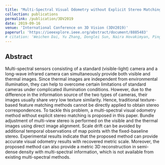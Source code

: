 ```yaml
---
title: "Multi-Spectral Visual Odometry without Explicit Stereo Matching"
collection: publications
permalink: /publication/3DV2019
date: 2019-09-16
venue: 'International Conference on 3D Vision (3DV2019)'
paperurl: 'https://ieeexplore.ieee.org/abstract/document/8885483'
# citation: 'Weichen Dai, Yu Zhang, Donglei Sun, Naira Hovakimyan, Ping Li'
---
```


## Abstract
Multi-spectral sensors consisting of a standard (visible-light) camera and a long-wave infrared camera can simultaneously provide both visible and thermal images. Since thermal images are independent from environmental illumination, they can help to overcome certain limitations of standard cameras under complicated illumination conditions. However, due to the difference in the information source of the two types of cameras, their images usually share very low texture similarity. Hence, traditional texture-based feature matching methods cannot be directly applied to obtain stereo correspondences. To tackle this problem, a multi-spectral visual odometry method without explicit stereo matching is proposed in this paper. Bundle adjustment of multi-view stereo is performed on the visible and the thermal images using direct image alignment. Scale drift can be avoided by additional temporal observations of map points with the fixed-baseline stereo. Experimental results indicate that the proposed method can provide accurate visual odometry results with recovered metric scale. Moreover, the proposed method can also provide a metric 3D reconstruction in semi-dense density with multi-spectral information, which is not available from existing multi-spectral methods.